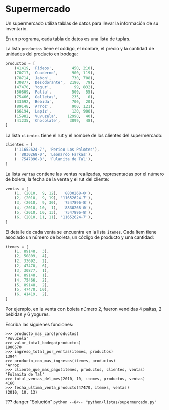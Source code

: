 # Supermercado

Un supermercado utiliza tablas de datos para llevar la información de su inventario.

En un programa, cada tabla de datos es una lista de tuplas.

La lista `productos` tiene el código, el nombre, el precio y la cantidad de unidades del producto en bodega:

```python
productos = [
    (41419, 'Fideos',        450, 210),
    (70717, 'Cuaderno',      900, 119),
    (78714, 'Jabon',         730, 708),
    (30877, 'Desodorante',  2190,  79),
    (47470, 'Yogur',          99, 832),
    (50809, 'Palta',         500,  55),
    (75466, 'Galletas',      235,   0),
    (33692, 'Bebida',        700,  20),
    (89148, 'Arroz',         900, 121),
    (66194, 'Lapiz',         120, 900),
    (15982, 'Vuvuzela',    12990,  40),
    (41235, 'Chocolate',    3099,  48),
]
```

La lista `clientes` tiene el rut y el nombre de los clientes del supermercado:

```python
clientes = [
    ('11652624-7', 'Perico Los Palotes'),
    ( '8830268-0', 'Leonardo Farkas'),
    ( '7547896-8', 'Fulanita de Tal'),
]
```

La lista `ventas` contiene las ventas realizadas, representadas por el número de boleta, la fecha de la venta y el rut del cliente:

```python
ventas = [
    (1, (2010,  9, 12),  '8830268-0'),
    (2, (2010,  9, 19), '11652624-7'),
    (3, (2010,  9, 30),  '7547896-8'),
    (4, (2010, 10,  1),  '8830268-0'),
    (5, (2010, 10, 13),  '7547896-8'),
    (6, (2010, 11, 11), '11652624-7'),
]
```

El detalle de cada venta se encuentra en la lista `itemes`. Cada ítem tiene asociado un número de boleta, un código de producto y una cantidad:

```python
itemes = [
    (1, 89148,  3),
    (2, 50809,  4),
    (2, 33692,  2),
    (2, 47470,  6),
    (3, 30877,  1),
    (4, 89148,  1),
    (4, 75466,  2),
    (5, 89148,  2),
    (5, 47470, 10),
    (6, 41419,  2),
]
```

Por ejemplo, en la venta con boleta número $2$, fueron vendidas $4$ paltas, $2$ bebidas y $6$ yogures.

Escriba las siguienes funciones:

```
>>> producto_mas_caro(productos)
'Vuvuzela'
>>> valor_total_bodega(productos)
1900570
>>> ingreso_total_por_ventas(itemes, productos)
13944
>>> producto_con_mas_ingresos(itemes, productos)
'Arroz'
>>> cliente_que_mas_pago(itemes, productos, clientes, ventas)
'Fulanita de Tal'
>>> total_ventas_del_mes(2010, 10, itemes, productos, ventas)
4160
>>> fecha_ultima_venta_producto(47470, itemes, ventas)
(2010, 10, 13)
```

??? danger "Solución"
    ```python
    --8<-- "python/listas/supermercado.py"
    ```